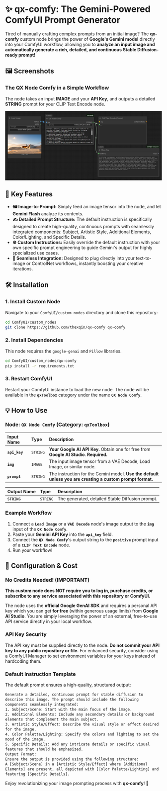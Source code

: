 # ✨ qx-comfy: The Gemini-Powered ComfyUI Prompt Generator

Tired of manually crafting complex prompts from an initial image? The **qx-comfy** custom node brings the power of **Google's Gemini model** directly into your ComfyUI workflow, allowing you to **analyze an input image and automatically generate a rich, detailed, and continuous Stable Diffusion-ready prompt\!**

## 🖼️ Screenshots

### The QX Node Comfy in a Simple Workflow

The node takes an input **IMAGE** and your **API Key**, and outputs a detailed **STRING** prompt for your CLIP Text Encode node.

![screenshot](screenshot.PNG)

## 🚀 Key Features

  * **🖼️ Image-to-Prompt:** Simply feed an image tensor into the node, and let **Gemini Flash** analyze its contents.
  * **✍️ Detailed Prompt Structure:** The default instruction is specifically designed to create high-quality, continuous prompts with seamlessly integrated components: Subject, Artistic Style, Additional Elements, Color/Lighting, and Specific Details.
  * **⚙️ Custom Instructions:** Easily override the default instruction with your own specific prompt engineering to guide Gemini's output for highly specialized use cases.
  * **🔌 Seamless Integration:** Designed to plug directly into your text-to-image or ControlNet workflows, instantly boosting your creative iterations.

## 🛠️ Installation

### 1\. Install Custom Node

Navigate to your `ComfyUI/custom_nodes` directory and clone this repository:

```bash
cd ComfyUI/custom_nodes
git clone https://github.com/thexqin/qx-comfy qx-comfy
```

### 2\. Install Dependencies

This node requires the `google-genai` and `Pillow` libraries.

```bash
cd ComfyUI/custom_nodes/qx-comfy
pip install -r requirements.txt
```

### 3\. Restart ComfyUI

Restart your ComfyUI instance to load the new node. The node will be available in the **`qxToolbox`** category under the name **`QX Node Comfy`**.

## 💡 How to Use

### Node: `QX Node Comfy` (Category: `qxToolbox`)

| Input Name | Type | Description |
| :--- | :--- | :--- |
| **`api_key`** | `STRING` | **Your Google AI API Key.** Obtain one for free from **Google AI Studio**. **Required.** |
| **`img`** | `IMAGE` | The input image tensor from a VAE Decode, Load Image, or similar node. |
| **`prompt`** | `STRING` | The instruction for the Gemini model. **Use the default unless you are creating a custom prompt format.** |

| Output Name | Type | Description |
| :--- | :--- | :--- |
| **`STRING`** | `STRING` | The generated, detailed Stable Diffusion prompt. |

### Example Workflow

1.  Connect a **`Load Image`** or a **`VAE Decode`** node's image output to the **`img`** input of the **`QX Node Comfy`**.
2.  Paste your **Gemini API Key** into the **`api_key`** field.
3.  Connect the **`QX Node Comfy`**'s output string to the **`positive`** prompt input of a **`CLIP Text Encode`** node.
4.  Run your workflow\!

## 🔑 Configuration & Cost

### **No Credits Needed\!** (IMPORTANT)

**This custom node does NOT require you to log in, purchase credits, or subscribe to any service associated with this repository or ComfyUI.**

The node uses the **official Google GenAI SDK** and requires a personal API key which you can get **for free** (within generous usage limits) from **Google AI Studio**. You are simply leveraging the power of an external, free-to-use API service directly in your local workflow.

### API Key Security

The API key must be supplied directly to the node. **Do not commit your API key to any public repository or file.** For enhanced security, consider using a ComfyUI Manager to set environment variables for your keys instead of hardcoding them.

### Default Instruction Template

The default prompt ensures a high-quality, structured output:

```
Generate a detailed, continuous prompt for stable diffusion to describe this image. The prompt should include the following components seamlessly integrated:
1. Subject/Scene: Start with the main focus of the image.
2. Additional Elements: Include any secondary details or background elements that complement the main subject.
3. Artistic Style/Effect: Describe the visual style or effect desired for the image.
4. Color Palette/Lighting: Specify the colors and lighting to set the mood of the image.
5. Specific Details: Add any intricate details or specific visual features that should be emphasized.
Output Format:
Ensure the output is provided using the following structure:
A [Subject/Scene] in a [Artistic Style/Effect] where [Additional Elements] are present, all depicted with [Color Palette/Lighting] and featuring [Specific Details].
```

Enjoy revolutionizing your image prompting process with **qx-comfy**\! 🤖
